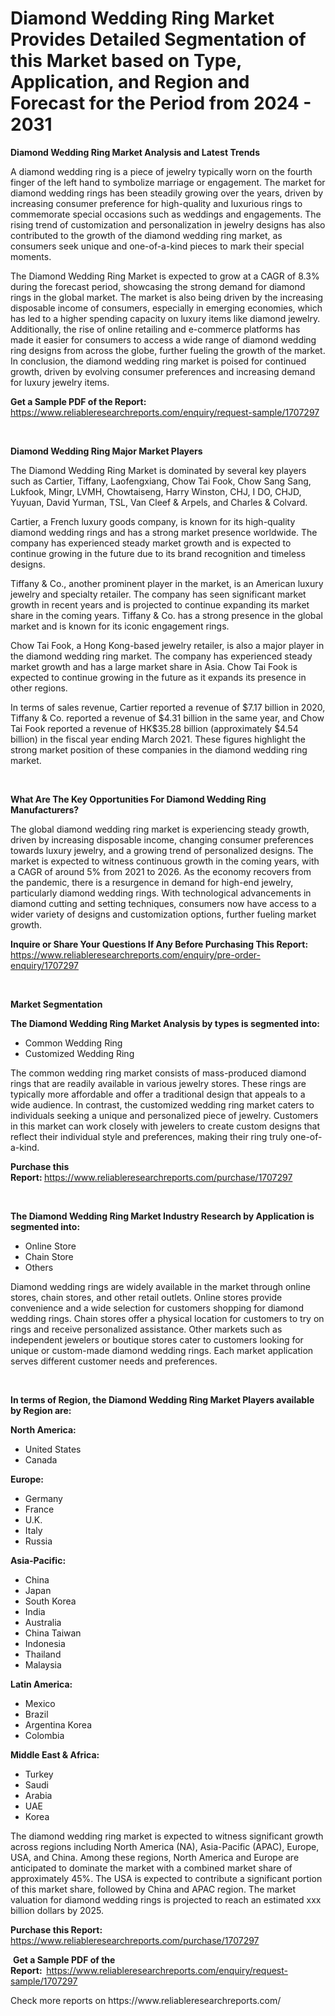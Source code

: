 <p><h1>Diamond Wedding Ring Market Provides Detailed Segmentation of this Market based on Type, Application, and Region and Forecast for the Period from 2024 - 2031</h1></p><p><strong>Diamond Wedding Ring Market Analysis and Latest Trends</strong></p>
<p><p>A diamond wedding ring is a piece of jewelry typically worn on the fourth finger of the left hand to symbolize marriage or engagement. The market for diamond wedding rings has been steadily growing over the years, driven by increasing consumer preference for high-quality and luxurious rings to commemorate special occasions such as weddings and engagements. The rising trend of customization and personalization in jewelry designs has also contributed to the growth of the diamond wedding ring market, as consumers seek unique and one-of-a-kind pieces to mark their special moments.</p><p>The Diamond Wedding Ring Market is expected to grow at a CAGR of 8.3% during the forecast period, showcasing the strong demand for diamond rings in the global market. The market is also being driven by the increasing disposable income of consumers, especially in emerging economies, which has led to a higher spending capacity on luxury items like diamond jewelry. Additionally, the rise of online retailing and e-commerce platforms has made it easier for consumers to access a wide range of diamond wedding ring designs from across the globe, further fueling the growth of the market. In conclusion, the diamond wedding ring market is poised for continued growth, driven by evolving consumer preferences and increasing demand for luxury jewelry items.</p></p>
<p><strong>Get a Sample PDF of the Report:&nbsp;</strong> <a href="https://www.reliableresearchreports.com/enquiry/request-sample/1707297">https://www.reliableresearchreports.com/enquiry/request-sample/1707297</a></p>
<p>&nbsp;</p>
<p><strong>Diamond Wedding Ring Major Market Players</strong></p>
<p><p>The Diamond Wedding Ring Market is dominated by several key players such as Cartier, Tiffany, Laofengxiang, Chow Tai Fook, Chow Sang Sang, Lukfook, Mingr, LVMH, Chowtaiseng, Harry Winston, CHJ, I DO, CHJD, Yuyuan, David Yurman, TSL, Van Cleef & Arpels, and Charles & Colvard.</p><p>Cartier, a French luxury goods company, is known for its high-quality diamond wedding rings and has a strong market presence worldwide. The company has experienced steady market growth and is expected to continue growing in the future due to its brand recognition and timeless designs.</p><p>Tiffany & Co., another prominent player in the market, is an American luxury jewelry and specialty retailer. The company has seen significant market growth in recent years and is projected to continue expanding its market share in the coming years. Tiffany & Co. has a strong presence in the global market and is known for its iconic engagement rings.</p><p>Chow Tai Fook, a Hong Kong-based jewelry retailer, is also a major player in the diamond wedding ring market. The company has experienced steady market growth and has a large market share in Asia. Chow Tai Fook is expected to continue growing in the future as it expands its presence in other regions.</p><p>In terms of sales revenue, Cartier reported a revenue of $7.17 billion in 2020, Tiffany & Co. reported a revenue of $4.31 billion in the same year, and Chow Tai Fook reported a revenue of HK$35.28 billion (approximately $4.54 billion) in the fiscal year ending March 2021. These figures highlight the strong market position of these companies in the diamond wedding ring market.</p></p>
<p>&nbsp;</p>
<p><strong>What Are The Key Opportunities For Diamond Wedding Ring Manufacturers?</strong></p>
<p><p>The global diamond wedding ring market is experiencing steady growth, driven by increasing disposable income, changing consumer preferences towards luxury jewelry, and a growing trend of personalized designs. The market is expected to witness continuous growth in the coming years, with a CAGR of around 5% from 2021 to 2026. As the economy recovers from the pandemic, there is a resurgence in demand for high-end jewelry, particularly diamond wedding rings. With technological advancements in diamond cutting and setting techniques, consumers now have access to a wider variety of designs and customization options, further fueling market growth.</p></p>
<p><strong>Inquire or Share Your Questions If Any Before Purchasing This Report:</strong> <a href="https://www.reliableresearchreports.com/enquiry/pre-order-enquiry/1707297">https://www.reliableresearchreports.com/enquiry/pre-order-enquiry/1707297</a></p>
<p>&nbsp;</p>
<p><strong>Market Segmentation</strong></p>
<p><strong>The Diamond Wedding Ring Market Analysis by types is segmented into:</strong></p>
<p><ul><li>Common Wedding Ring</li><li>Customized Wedding Ring</li></ul></p>
<p><p>The common wedding ring market consists of mass-produced diamond rings that are readily available in various jewelry stores. These rings are typically more affordable and offer a traditional design that appeals to a wide audience. In contrast, the customized wedding ring market caters to individuals seeking a unique and personalized piece of jewelry. Customers in this market can work closely with jewelers to create custom designs that reflect their individual style and preferences, making their ring truly one-of-a-kind.</p></p>
<p><strong>Purchase this Report:&nbsp;</strong><a href="https://www.reliableresearchreports.com/purchase/1707297">https://www.reliableresearchreports.com/purchase/1707297</a></p>
<p>&nbsp;</p>
<p><strong>The Diamond Wedding Ring Market Industry Research by Application is segmented into:</strong></p>
<p><ul><li>Online Store</li><li>Chain Store</li><li>Others</li></ul></p>
<p><p>Diamond wedding rings are widely available in the market through online stores, chain stores, and other retail outlets. Online stores provide convenience and a wide selection for customers shopping for diamond wedding rings. Chain stores offer a physical location for customers to try on rings and receive personalized assistance. Other markets such as independent jewelers or boutique stores cater to customers looking for unique or custom-made diamond wedding rings. Each market application serves different customer needs and preferences.</p></p>
<p>&nbsp;</p>
<p><strong>In terms of Region, the Diamond Wedding Ring Market Players available by Region are:</strong></p>
<p>
    <p> <strong> North America: </strong>
        <ul>
            <li>United States</li>
            <li>Canada</li>
        </ul>
        </p> 
    <p> <strong> Europe: </strong>
        <ul>
            <li>Germany</li>
            <li>France</li>
            <li>U.K.</li>
            <li>Italy</li>
            <li>Russia</li>
        </ul>
        </p> 
    <p> <strong> Asia-Pacific: </strong>
        <ul>
            <li>China</li>
            <li>Japan</li>
            <li>South Korea</li>
            <li>India</li>
            <li>Australia</li>
            <li>China Taiwan</li>
            <li>Indonesia</li>
            <li>Thailand</li>
            <li>Malaysia</li>
        </ul>
        </p> 
    <p> <strong> Latin America: </strong>
        <ul>
            <li>Mexico</li>
            <li>Brazil</li>
            <li>Argentina Korea</li>
            <li>Colombia</li>
        </ul>
        </p> 
    <p> <strong> Middle East & Africa: </strong>
        <ul>
            <li>Turkey</li>
            <li>Saudi</li>
            <li>Arabia</li>
            <li>UAE</li>
            <li>Korea</li>
        </ul>
    </p>
    </p>
<p><p>The diamond wedding ring market is expected to witness significant growth across regions including North America (NA), Asia-Pacific (APAC), Europe, USA, and China. Among these regions, North America and Europe are anticipated to dominate the market with a combined market share of approximately 45%. The USA is expected to contribute a significant portion of this market share, followed by China and APAC region. The market valuation for diamond wedding rings is projected to reach an estimated xxx billion dollars by 2025.</p></p>
<p><strong>Purchase this Report: </strong><a href="https://www.reliableresearchreports.com/purchase/1707297">https://www.reliableresearchreports.com/purchase/1707297</a></p>
<p>&nbsp;<strong>Get a Sample PDF of the Report:&nbsp;&nbsp;</strong><a href="https://www.reliableresearchreports.com/enquiry/request-sample/1707297">https://www.reliableresearchreports.com/enquiry/request-sample/1707297</a></p>
<p><strong></strong></p>
<p>Check more reports on https://www.reliableresearchreports.com/</p>